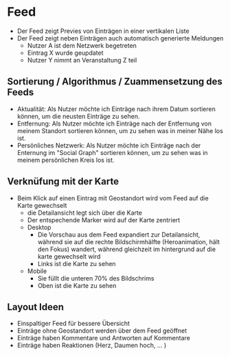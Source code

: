 # Feed

* Der Feed zeigt Previes von Einträgen in einer vertikalen Liste
* Der Feed zeigt neben Einträgen auch automatisch generierte Meldungen
  * Nutzer A ist dem Netzwerk begetreten
  * Eintrag X wurde geupdatet
  * Nutzer Y nimmt an Veranstaltung Z teil

## Sortierung / Algorithmus / Zuammensetzung des Feeds

* Aktualität: Als Nutzer möchte ich Einträge nach ihrem Datum sortieren können, um die neusten Einträge zu sehen.
* Entfernung: Als Nutzer möchte ich Einträge nach der Entfernung von meinem Standort sortieren können, um zu sehen was in meiner Nähe los ist.
* Persönliches Netzwerk: Als Nutzer möchte ich Einträge nach der Enternung im "Social Graph" sortieren können, um zu sehen was in meinem persönlichen Kreis los ist. 


## Verknüfung mit der Karte

* Beim Klick auf einen Eintrag mit Geostandort wird vom Feed auf die Karte gewechselt
   * die Detailansicht legt sich über die Karte
   * Der entspechende Marker wird auf der Karte zentriert
   * Desktop
      * Die Vorschau aus dem Feed expandiert zur Detailansicht, während sie auf die rechte Bildschirmhälfte (Heroanimation, hält den Fokus) wandert, während gleichzeit im hintergrund auf die karte gewechselt wird
      * Links ist die Karte zu sehen
   * Mobile
      * Sie füllt die unteren 70% des Bildschrims
      * Oben ist die Karte zu sehen

## Layout Ideen

* Einspaltiger Feed für bessere Übersicht
* Einträge ohne Geostandort werden über dem Feed geöffnet
* Einträge haben Kommentare und Antworten auf Kommentare
* Einträge haben Reaktionen (Herz, Daumen hoch, ... )



